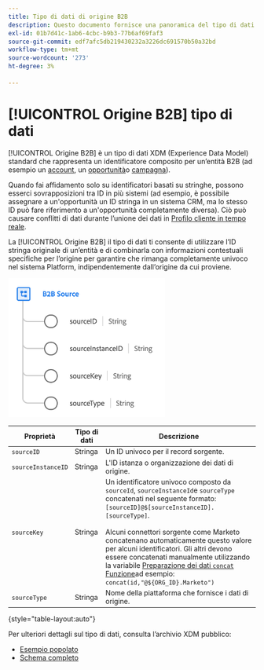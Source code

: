 ```yaml
---
title: Tipo di dati di origine B2B
description: Questo documento fornisce una panoramica del tipo di dati XDM (B2B Source Experience Data Model).
exl-id: 01b7d41c-1ab6-4cbc-b9b3-77b6af69faf3
source-git-commit: edf7afc5db219430232a3226dc691570b50a32bd
workflow-type: tm+mt
source-wordcount: '273'
ht-degree: 3%

---
```


# [!UICONTROL Origine B2B] tipo di dati

[!UICONTROL Origine B2B] è un tipo di dati XDM (Experience Data Model) standard che rappresenta un identificatore composito per un’entità B2B (ad esempio un [account](../classes/b2b/business-account.md), un [opportunità](../classes/b2b/business-opportunity.md)o [campagna](../classes/b2b/business-campaign.md)).

Quando fai affidamento solo su identificatori basati su stringhe, possono esserci sovrapposizioni tra ID in più sistemi (ad esempio, è possibile assegnare a un&#39;opportunità un ID stringa in un sistema CRM, ma lo stesso ID può fare riferimento a un&#39;opportunità completamente diversa). Ciò può causare conflitti di dati durante l’unione dei dati in [Profilo cliente in tempo reale](../../profile/home.md).

La [!UICONTROL Origine B2B] il tipo di dati ti consente di utilizzare l’ID stringa originale di un’entità e di combinarla con informazioni contestuali specifiche per l’origine per garantire che rimanga completamente univoco nel sistema Platform, indipendentemente dall’origine da cui proviene.

![Struttura di origine B2B](../images/data-types/b2b-source.png)

| Proprietà | Tipo di dati | Descrizione |
| --- | --- | --- |
| `sourceID` | Stringa | Un ID univoco per il record sorgente. |
| `sourceInstanceID` | Stringa | L&#39;ID istanza o organizzazione dei dati di origine. |
| `sourceKey` | Stringa | Un identificatore univoco composto da `sourceId`, `sourceInstanceId`e `sourceType` concatenati nel seguente formato: `[sourceID]@$[sourceInstanceID].[sourceType]`.<br><br>Alcuni connettori sorgente come Marketo concatenano automaticamente questo valore per alcuni identificatori. Gli altri devono essere concatenati manualmente utilizzando la variabile [Preparazione dei dati `concat` Funzione](../../data-prep/functions.md#string)ad esempio: `concat(id,"@${ORG_ID}.Marketo")` |
| `sourceType` | Stringa | Nome della piattaforma che fornisce i dati di origine. |

{style=&quot;table-layout:auto&quot;}

Per ulteriori dettagli sul tipo di dati, consulta l’archivio XDM pubblico:

* [Esempio popolato](https://github.com/adobe/xdm/blob/master/components/datatypes/b2b/b2b-source.example.1.json)
* [Schema completo](https://github.com/adobe/xdm/blob/master/components/datatypes/b2b/b2b-source.schema.json)
